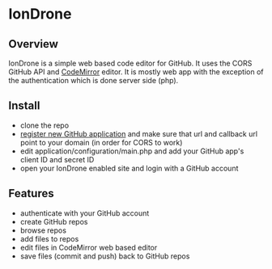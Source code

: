 IonDrone
========

## Overview

IonDrone is a simple web based code editor for GitHub. It uses the CORS GitHub API and [CodeMirror](http://codemirror.net/) editor. It is mostly web app with the exception of the authentication which is done server side (php).

## Install

- clone the repo
- [register new GitHub application](https://github.com/settings/applications) and make sure that url and callback url point to your domain (in order for CORS to work)
- edit application/configuration/main.php and add your GitHub app's client ID and secret ID
- open your IonDrone enabled site and login with a GitHub account

## Features

- authenticate with your GitHub account
- create GitHub repos
- browse repos
- add files to repos
- edit files in CodeMirror web based editor
- save files (commit and push) back to GitHub repos



